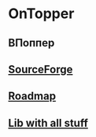 # OnTopper

## __ВПоппер__
## [SourceForge](https://sourceforge.net/projects/ontopper/)
## [Roadmap](https://trello.com/b/DjuPzweK)
## [Lib with all stuff](https://www.nuget.org/packages/DmLib/)
